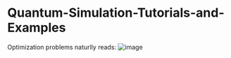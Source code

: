 # Quantum-Simulation-Tutorials-and-Examples
Optimization problems naturlly reads:
![image](https://user-images.githubusercontent.com/83706504/202881021-0ff8cc8b-0cef-423f-b13e-21472960d96c.png)
